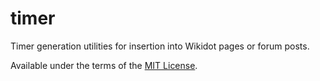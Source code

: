 # timer
Timer generation utilities for insertion into Wikidot pages or forum posts.

Available under the terms of the [MIT License](LICENSE).
